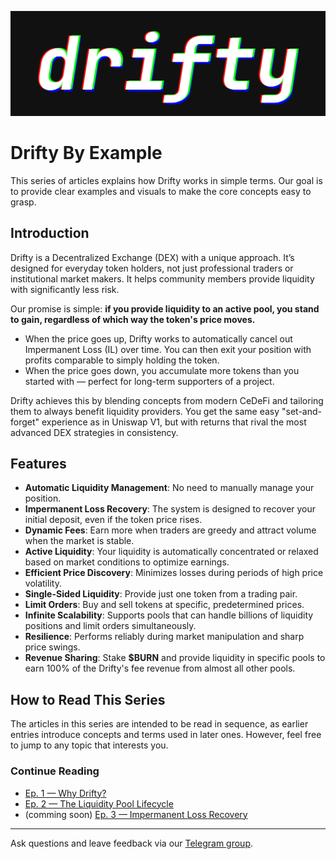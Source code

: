 ![](./imgs/banner.png)

# Drifty By Example

This series of articles explains how Drifty works in simple terms. Our goal is to provide clear examples and visuals to make the core concepts easy to grasp.

## Introduction

Drifty is a Decentralized Exchange (DEX) with a unique approach. It’s designed for everyday token holders, not just professional traders or institutional market makers. It helps community members provide liquidity with significantly less risk.

Our promise is simple: **if you provide liquidity to an active pool, you stand to gain, regardless of which way the token's price moves.**

-   When the price goes up, Drifty works to automatically cancel out Impermanent Loss (IL) over time. You can then exit your position with profits comparable to simply holding the token.
-   When the price goes down, you accumulate more tokens than you started with — perfect for long-term supporters of a project.

Drifty achieves this by blending concepts from modern CeDeFi and tailoring them to always benefit liquidity providers. You get the same easy "set-and-forget" experience as in Uniswap V1, but with returns that rival the most advanced DEX strategies in consistency.

## Features

-   **Automatic Liquidity Management**: No need to manually manage your position.
-   **Impermanent Loss Recovery**: The system is designed to recover your initial deposit, even if the token price rises.
-   **Dynamic Fees**: Earn more when traders are greedy and attract volume when the market is stable.
-   **Active Liquidity**: Your liquidity is automatically concentrated or relaxed based on market conditions to optimize earnings.
-   **Efficient Price Discovery**: Minimizes losses during periods of high price volatility.
-   **Single-Sided Liquidity**: Provide just one token from a trading pair.
-   **Limit Orders**: Buy and sell tokens at specific, predetermined prices.
-   **Infinite Scalability**: Supports pools that can handle billions of liquidity positions and limit orders simultaneously.
-   **Resilience**: Performs reliably during market manipulation and sharp price swings.
-   **Revenue Sharing**: Stake **$BURN** and provide liquidity in specific pools to earn 100% of the Drifty's fee revenue from almost all other pools.

## How to Read This Series

The articles in this series are intended to be read in sequence, as earlier entries introduce concepts and terms used in later ones. However, feel free to jump to any topic that interests you.

### Continue Reading

-   [Ep. 1 — Why Drifty?](./ep1-why-drifty.md)
-   [Ep. 2 — The Liquidity Pool Lifecycle](./ep2-liquidity-pool-lifecycle.md)
-   (comming soon) [Ep. 3 — Impermanent Loss Recovery]()

---

Ask questions and leave feedback via our [Telegram group](https://t.me/homeofmsq).
